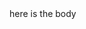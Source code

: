 <!doctype html>
<html>
  <head>
    <title> My Website </title>
  </head>
  <body> here is the body </body>
</html>
